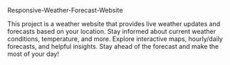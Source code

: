 
Responsive-Weather-Forecast-Website

 This project is a weather website that provides live weather
 updates and forecasts based on your location. Stay informed
 about current weather conditions, temperature, and more.
 Explore interactive maps, hourly/daily forecasts, and helpful
 insights. Stay ahead of the forecast and make the most of your
 day!
